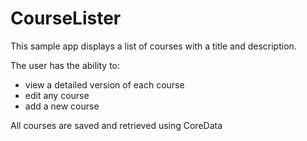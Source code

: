 # CourseLister

This sample app displays a list of courses with a title and description.

The user has the ability to:
- view a detailed version of each course
- edit any course
- add a new course

All courses are saved and retrieved using CoreData